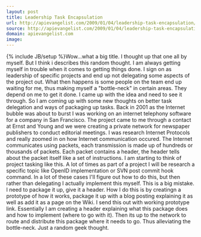 ```yaml
---
layout: post
title: Leadership Task Encapsulation
url: http://apievangelist.com/2009/01/04/leadership-task-encapsulation/
source: http://apievangelist.com/2009/01/04/leadership-task-encapsulation/
domain: apievangelist.com
image: 
---
```

{% include JB/setup %}Wow...what a big title. I thought up that one all by myself. But I think i describes this random thought.
I am always getting myself in trouble when it comes to getting things done. I sign on as leadership of specific projects and end up not delegating some aspects of the project out. What then happens is some people on the team end up waiting for me, thus making myself a "bottle-neck" in certain areas.
They depend on me to get it done. I came up with the idea and need to see it through. So I am coming up with some new thoughts on better task delegation and ways of packaging up tasks.
Back in 2001 as the Internet bubble was about to burst I was working on an internet telephony software for a company in San Francisco. The project came to me through a contact at Ernst and Young and we were creating a private network for newspaper publishers to conduct editorial meetings.
I was research Internet Protocols and really zoomed in on how Internet communication occured. The Internet communicates using packets, each transmission is made up of hundreds or thousands of packets. Each packet contains a header, the header tells about the packet itself like a set of instructions.
I am starting to think of project tasking like this. A lot of times as part of a project I will be research a specific topic like OpenID implementation or SVN post commit hook command.
In a lot of these cases I'll figure out how to do this, but then rather than delegating I actually implement this myself. This is a big mistake. I need to package it up, give it a header.
How I do this is by creatingn a prototype of how it works, package it up with a blog posting explaining it as well as add it as a page on the Wiki. I send this out with working prototype link.
Essentially I am creating a header explaining what this package does and how to implement (where to go with it). Then its up to the network to route and distribute this package where it needs to go.
Thus alleviating the bottle-neck. Just a random geek thought.